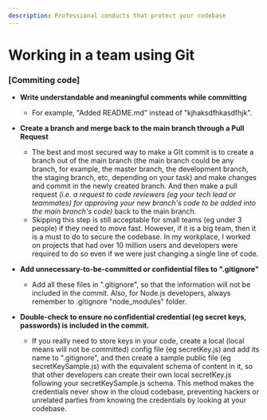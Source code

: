 ```yaml
---
description: Professional conducts that protect your codebase
---
```


# Working in a team using Git

### \[Commiting code\]

* **Write understandable and meaningful comments while committing** 
  * For example, "Added README.md" instead of "kjhaksdfhkasdfhjk".



* **Create a branch and merge back to the main branch through a Pull Request**
  * The best and most secured way to make a GIt commit is to create a branch out of the main branch \(the main branch could be any branch, for example, the master branch, the development branch, the staging branch, etc, depending on your task\) and make changes and commit in the newly created branch. And then make a pull request _\(i.e. a request to code reviewers \(eg your tech lead or teammates\) for approving your new branch's code to be added into the main branch's code\)_ back to the main branch. 
  * Skipping this step is still acceptable for small teams \(eg under 3 people\) if they need to move fast. However, if it is a big team, then it is a must to do to secure the codebase. In my workplace, I worked on projects that had over 10 million users and developers were required to do so even if we were just changing a single line of code.



* **Add unnecessary-to-be-committed or confidential files to ".gitignore"** 
  * Add all these files in ".gitignore", so that the information will not be included in the commit. Also, for Node.js developers, always remember to .gitignore "node\_modules" folder.



* **Double-check to ensure no confidential credential \(eg secret keys, passwords\) is included in the commit.** 
  * If you really need to store keys in your code, create a local \(local means will not be committed\) config file \(eg secretKey.js\) and add its name to ".gitignore", and then create a sample public file \(eg secretKeySample.js\) with the equivalent schema of content in it, so that other developers can create their own local secretKey.js following your secretKeySample.js schema. This method makes the credentials never show in the cloud codebase, preventing hackers or unrelated parties from knowing the credentials by looking at your codebase.





